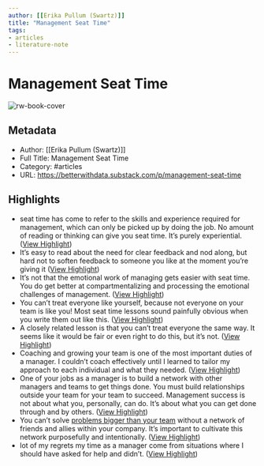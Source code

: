 ```yaml
---
author: [[Erika Pullum (Swartz)]]
title: "Management Seat Time"
tags: 
- articles
- literature-note
---
```

# Management Seat Time

![rw-book-cover](https://substackcdn.com/image/fetch/w_1200,h_600,c_fill,f_jpg,q_auto:good,fl_progressive:steep,g_auto/https%3A%2F%2Fbucketeer-e05bbc84-baa3-437e-9518-adb32be77984.s3.amazonaws.com%2Fpublic%2Fimages%2F44be43cd-1451-4d2b-bc2d-cb7260e1b472_755x831.jpeg)

## Metadata
- Author: [[Erika Pullum (Swartz)]]
- Full Title: Management Seat Time
- Category: #articles
- URL: https://betterwithdata.substack.com/p/management-seat-time

## Highlights
- seat time has come to refer to the skills and experience required for management, which can only be picked up by doing the job. No amount of reading or thinking can give you seat time. It’s purely experiential. ([View Highlight](https://read.readwise.io/read/01gsbc5v8f8t5jy31y843m547n))
- It’s easy to read about the need for clear feedback and nod along, but hard not to soften feedback to someone you like at the moment you’re giving it ([View Highlight](https://read.readwise.io/read/01gsbbv6pjj5850rzvg26b2ybj))
- It’s not that the emotional work of managing gets easier with seat time. You do get better at compartmentalizing and processing the emotional challenges of management. ([View Highlight](https://read.readwise.io/read/01gsbbvspr86eyp4g0w4menq7f))
- You can’t treat everyone like yourself, because not everyone on your team is like you! Most seat time lessons sound painfully obvious when you write them out like this. ([View Highlight](https://read.readwise.io/read/01gsbbwd70gpkpbhm8wctnjna7))
- A closely related lesson is that you can’t treat everyone the same way. It seems like it would be fair or even right to do this, but it’s not. ([View Highlight](https://read.readwise.io/read/01gsbbx1h566tkf7gbft49x6v5))
- Coaching and growing your team is one of the most important duties of a manager. I couldn’t coach effectively until I learned to tailor my approach to each individual and what they needed. ([View Highlight](https://read.readwise.io/read/01gsbbxj2v2e1s38jthzfjwqbf))
- One of your jobs as a manager is to build a network with other managers and teams to get things done. You must build relationships outside your team for your team to succeed. Management success is not about what you, personally, can do. It’s about what you can get done through and by others. ([View Highlight](https://read.readwise.io/read/01gsbbyjt3emfcfr5932p0wza1))
- You can’t solve [problems bigger than your team](https://www.elidedbranches.com/2019/05/opp-other-peoples-problems.html) without a network of friends and allies within your company. It’s important to cultivate this network purposefully and intentionally. ([View Highlight](https://read.readwise.io/read/01gsbbywkb57fmnz2arfy2fghn))
- lot of my regrets my time as a manager come from situations where I should have asked for help and didn’t. ([View Highlight](https://read.readwise.io/read/01gsbbzsgqdz5c0pcneyd7sbkm))
